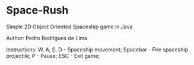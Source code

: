 # Space-Rush
Simple 2D Object Oriented Spaceship game in Java

Author: Pedro Rodrigues de Lima

Instructions:
W, A, S, D - Spaceship movement;
Spacebar - Fire spaceship projectile;
P - Pause;
ESC - Exit game;
